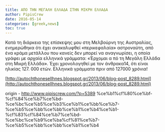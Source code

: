 ```yaml
---
title: ΑΠΟ ΤΗΝ ΜΕΓΑΛΗ ΕΛΛΑΔΑ ΣΤΗΝ ΜΙΚΡΗ ΕΛΛΑΔΑ
author: PipisCrew
date: 2016-05-14
categories: [greek,news]
toc: true
---
```


Κατά τη διάρκεια της επίσκεψης μου στη Μελβούρνη της Αυστραλίας, ενημερώθηκα ότι έχει ανακαλυφθεί «περικεφαλαία» αστροναύτη, από ένα κράμα μετάλλου που κανείς δεν μπορεί να αναγνωρίσει, η οποία γράφει με αρχαία ελληνικά γράμματα: «Έρχομαι α πό τη Μεγάλη Ελλάδα στη Μικρή Ελλάδα».
Έχει χρονολογηθεί με τον άνθρακα14, ότι είναι ηλικίας 127. 000 ετών.
Ελληνικά γράμματα πριν από 127000 χρόνια!

[http://autochthonesellhnes.blogspot.gr/2013/06/blog-post_8289.html](http://autochthonesellhnes.blogspot.gr/2013/06/blog-post_8289.html)

origin - http://www.pipiscrew.com/?p=5389 %ce%b1%cf%80%ce%bf-%cf%84%ce%b7%ce%bd-%ce%bc%ce%b5%ce%b3%ce%b1%ce%bb%ce%b7-%ce%b5%ce%bb%ce%bb%ce%b1%ce%b4%ce%b1-%cf%83%cf%84%ce%b7%ce%bd-%ce%bc%ce%b9%ce%ba%cf%81%ce%b7-%ce%b5%ce%bb%ce%bb%ce%b1%ce%b4